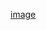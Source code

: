 [image](https://user-images.githubusercontent.com/79183508/181046223-7d80144c-f815-44d3-b4aa-2eae3ffecd56.png)
